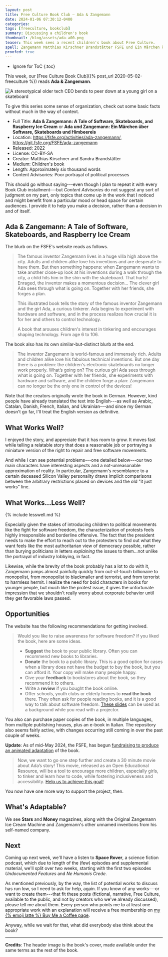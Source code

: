 ```yaml
---
layout: post
title: Free Culture Book Club — Ada & Zangemann
date: 2024-01-06 07:30:12-0400
categories:
tags: [freeculture, bookclub]
summary: Discussing a children's book
thumbnail: /blog/assets/ada-a00.png
teaser: This week sees a recent children's book about Free Culture.
spell: Zangemann Matthias Kirschner Brandstätter FSFE und Ein Märchen über Himbeereis Ne Humanis Crede
proofed: true
---
```


* Ignore for ToC
{:toc}

This week, our [Free Culture Book Club]({% post_url 2020-05-02-freeculture %}) reads **Ada & Zangemann**.

![A stereotypical older tech CEO bends to peer down at a young girl on a skateboard](/blog/assets/ada-a00.png "If your back does that, see a doctor instead of using it to menace children")

To give this series some sense of organization, check out some basic facts without much in the way of context.

 * Full Title:  **Ada & Zangemann: A Tale of Software, Skateboards, and Raspberry Ice Cream** or **Ada und Zangemann: Ein Märchen über Software, Skateboards und Himbeereis**
 * Location:  <https://fsfe.org/activities/ada-zangemann/>, <https://git.fsfe.org/FSFE/ada-zangemann>
 * Released:  2022
 * License:  CC-BY-SA
 * Creator:  Matthias Kirschner and Sandra Brandstätter
 * Medium:  Children's book
 * Length:  Approximately six thousand words
 * Content Advisories:  Poor portrayal of political processes

This should go without saying---even though I plan to repeat it with every Book Club installment---but *Content Advisories* do not suggest any sort of judgment on my part, only topics that come up in the work that I noticed and might benefit from a particular mood or head space for certain audiences.  I provide it to help you make a decision, rather than a decision in and of itself.

## Ada & Zangemann: A Tale of Software, Skateboards, and Raspberry Ice Cream

The blurb on the FSFE's website reads as follows.

 > The famous inventor Zangemann lives in a huge villa high above the city. Adults and children alike love his inventions and are desperate to have them. But then something happens: when Zangemann wants to take another close-up look at his inventions during a walk through the city, a child hits him in the shin with the skateboard. That hurts! Enraged, the inventor makes a momentous decision... The clever girl Ada sees through what is going on. Together with her friends, she forges a plan.
 >
 > This illustrated book tells the story of the famous inventor Zangemann and the girl Ada, a curious tinkerer. Ada begins to experiment with hardware and software, and in the process realizes how crucial it is for her and others to control technology.
 >
 > A book that arouses children's interest in tinkering and encourages shaping technology. From age 6 to 106.

The book also has its own similar-but-distinct blurb at the end.

 > The inventor Zangemann is world-famous and immensely rich. Adults and children alike love his fabulous technical inventions. But one day there is a problem: the children's electronic skateboards no longer work properly. What’s going on? The curious girl Ada sees through what is going on. Together with her friends, she experiments with hardware and software, and the children forge a plan: Zangemann can no longer be the only one in control of the devices!

Note that the creators originally wrote the book in German.  However, kind people have already translated the text into English---as well as Arabic, Catalan, Danish, French, Italian, and Ukrainian---and since my German doesn't go far, I'll treat the English version as definitive.

## What Works Well?

I enjoyed the story, and appreciate that it has room to grow.  It moves fast while telling a relatable story that does a reasonable job or portraying a miniature version of the right to repair and free software movements.

And while I can see potential problems---one detailed below---our two main characters have interesting aspects and a not-unreasonable approximation of reality.  In particular, Zangemann's resemblance to a certain deceased Silicon Valley personality draws implicit comparisons between the arbitrary restrictions placed on devices and the old "it just works" line.

## What Works...Less Well?

{% include lesswell.md %}

Especially given the stakes of introducing children to political movements like the fight for software freedom, the characterization of protests feels highly irresponsible and borderline offensive.  The fact that the president needs to make the effort to reach out to the protesters to find out what they want feels like the most authoritarian view of democracy possible, rather than burying politicians in letters *explaining* the issues to them...not unlike the portrayal of industry lobbying, in fact.

Likewise, while the brevity of the book probably has a lot to do with it, Zangemann jumps almost painfully quickly from out-of-touch billionaire to monopolist, from monopolist to blackmailer and terrorist, and from terrorist to harmless hermit.  I realize the need for bold characters in books for younger people, but much like the protest issue, it gives the unfortunate impression that we shouldn't really worry about corporate behavior until they get favorable laws passed.

## Opportunities

The website has the following recommendations for getting involved.

 > Would you like to raise awareness for software freedom? If you liked the book, here are some ideas.
 >
 > - **Suggest** the book to your public library. Often you can recommend new books to libraries.
 > - **Donate** the book to a public library. This is a good option for cases when a library does not have the budget to buy the book, but you can afford it. Your copy will make many people happy.
 > - Give your **feedback** to bookstores about the book, so they recommend it to others.
 > - Write a **review** if you bought the book online.
 > - Offer schools, youth clubs or elderly homes to **read the book** there. They often ask for people reading books, and it is a good way to talk about software freedom. [These slides](https://git.fsfe.org/FSFE/ada-zangemann/src/branch/main/Presentations) can be used as a background while you read with a projector.

You also can purchase paper copies of the book, in multiple languages, from multiple publishing houses, plus an e-book in Italian.  The repository also seems fairly active, with changes occurring still coming in over the past couple of weeks.

**Update**:  As of mid-May 2024, the FSFE, has begun [fundraising to produce an animated adaptation](https://fsfe.org/news/2024/news-20240515-01.en.html) of the book.

 > Now, we want to go one step further and create a 30 minute movie about Ada’s story! This movie, released as an Open Educational Resource, will be a tool to encourage more children, especially girls, to tinker and learn how to code, while fostering inclusiveness and accessibility. [Help us to achieve this goal!](https://fsfe.org/donate/donate.en.html)

You now have one more way to support the project, then.

## What's Adaptable?

We see **Stars** and **Money** magazines, along with the Original Zangemann Ice Cream Machine and Zangemann's other unnamed inventions from his self-named company.

## Next

Coming up next week, we'll have a listen to **Space Rover**, a science fiction podcast, which due to length of the (few) episodes and supplemental material, we'll split over two weeks, starting with the first two episodes *Undocumented Features* and *Ne Humanis Crede*.

As mentioned previously, by the way, the list of potential works to discuss has run low, so I need to ask for help, again.  If you know of any works---or want to create them---that fit these posts (fictional, narrative, Free Culture, available to the public, and not by creators who we've already discussed), please tell me about them.  Every person who points me to at least one appropriate work with an explanation will receive a free membership on [my {% emoji latte %} Buy Me a Coffee page](https://buymeacoffee.com/jcolag).

Anyway, while we wait for that, what did everybody else think about the book?

* * *

**Credits**:  The header image is the book's cover, made available under the same terms as the rest of the book.

